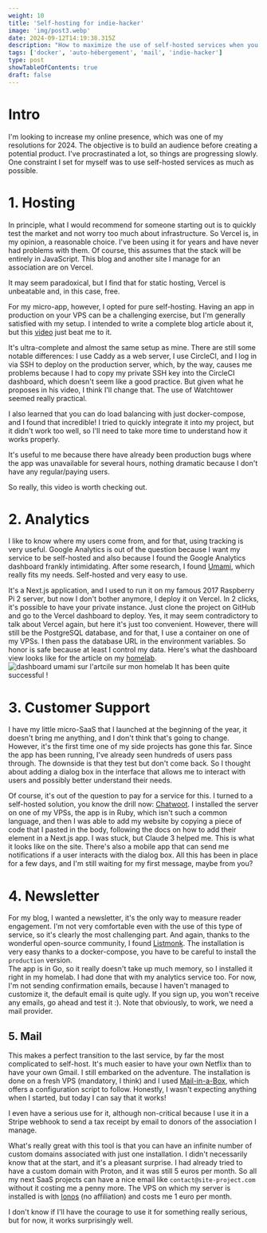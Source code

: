 ```yaml
---
weight: 10
title: 'Self-hosting for indie-hacker'
image: 'img/post3.webp'
date: 2024-09-12T14:19:38.315Z
description: "How to maximize the use of self-hosted services when you're an indie hacker"
tags: ['docker', 'auto-hébergement', 'mail', 'indie-hacker']
type: post
showTableOfContents: true
draft: false
---
```


# Intro

I'm looking to increase my online presence, which was one of my resolutions for 2024. The objective is to build an audience before creating a potential product.
I've procrastinated a lot, so things are progressing slowly. One constraint I set for myself was to use self-hosted services as much as possible.

# 1. Hosting

In principle, what I would recommend for someone starting out is to quickly test the market and not worry too much about infrastructure. So Vercel is, in my opinion, a reasonable choice. I've been using it for years and have never had problems with them. Of course, this assumes that the stack will be entirely in JavaScript.
This blog and another site I manage for an association are on Vercel.

It may seem paradoxical, but I find that for static hosting, Vercel is unbeatable and, in this case, free.

For my micro-app, however, I opted for pure self-hosting. Having an app in production on your VPS can be a challenging exercise, but I'm generally satisfied with my setup. I intended to write a complete blog article about it, but this [video](https://www.youtube.com/watch?v=F-9KWQByeU0&) just beat me to it.

It's ultra-complete and almost the same setup as mine. There are still some notable differences: I use Caddy as a web server, I use CircleCI, and I log in via SSH to deploy on the production server, which, by the way, causes me problems because I had to copy my private SSH key into the CircleCI dashboard, which doesn't seem like a good practice. But given what he proposes in his video, I think I'll change that. The use of Watchtower seemed really practical.

I also learned that you can do load balancing with just docker-compose, and I found that incredible! I tried to quickly integrate it into my project, but it didn't work too well, so I'll need to take more time to understand how it works properly.

It's useful to me because there have already been production bugs where the app was unavailable for several hours, nothing dramatic because I don't have any regular/paying users.

So really, this video is worth checking out.

# 2. Analytics

I like to know where my users come from, and for that, using tracking is very useful. Google Analytics is out of the question because I want my service to be self-hosted and also because I found the Google Analytics dashboard frankly intimidating. After some research, I found [Umami](https://github.com/umami-software/umami), which really fits my needs. Self-hosted and very easy to use.

It's a Next.js application, and I used to run it on my famous 2017 Raspberry Pi 2 server, but now I don't bother anymore, I deploy it on Vercel. In 2 clicks, it's possible to have your private instance. Just clone the project on GitHub and go to the Vercel dashboard to deploy.
Yes, it may seem contradictory to talk about Vercel again, but here it's just too convenient. However, there will still be the PostgreSQL database, and for that, I use a container on one of my VPSs. I then pass the database URL in the environment variables. So honor is safe because at least I control my data.
Here's what the dashboard view looks like for the article on my [homelab](https://elimbi.com/posts/my-homelab/).
![dashboard umami sur l'artcile sur mon homelab](/img/dashboard-homelab.png)
It has been quite successful !

# 3. Customer Support

I have my little micro-SaaS that I launched at the beginning of the year, it doesn't bring me anything, and I don't think that's going to change. However, it's the first time one of my side projects has gone this far. Since the app has been running, I've already seen hundreds of users pass through. The downside is that they test but don't come back. So I thought about adding a dialog box in the interface that allows me to interact with users and possibly better understand their needs.

Of course, it's out of the question to pay for a service for this. I turned to a self-hosted solution, you know the drill now: [Chatwoot](https://github.com/chatwoot/chatwoot). I installed the server on one of my VPSs, the app is in Ruby, which isn't such a common language, and then I was able to add my website by copying a piece of code that I pasted in the body, following the docs on how to add their element in a Next.js app. I was stuck, but Claude 3 helped me.
This is what it looks like on the site.
There's also a mobile app that can send me notifications if a user interacts with the dialog box.
All this has been in place for a few days, and I'm still waiting for my first message, maybe from you?

# 4. Newsletter

For my blog, I wanted a newsletter, it's the only way to measure reader engagement. I'm not very comfortable even with the use of this type of service, so it's clearly the most challenging part. And again, thanks to the wonderful open-source community, I found [Listmonk](https://github.com/knadh/listmonk). The installation is very easy thanks to a docker-compose,
you have to be careful to install the `production` version.  
The app is in Go, so it really doesn't take up much memory, so I installed it right in my homelab. I had done that with my analytics service too.
For now, I'm not sending confirmation emails, because I haven't managed to customize it, the default email is quite ugly.
If you sign up, you won't receive any emails, go ahead and test it :).
Note that obviously, to work, we need a mail provider.

## 5. Mail

This makes a perfect transition to the last service, by far the most complicated to self-host. It's much easier to have your own Netflix than to have your own Gmail.
I still embarked on the adventure. The installation is done on a fresh VPS (mandatory, I think) and I used [Mail-in-a-Box](https://mailinabox.email), which offers a configuration script to follow. Honestly, I wasn't expecting anything when I started, but today I can say that it works!

I even have a serious use for it, although non-critical because I use it in a Stripe webhook to send a tax receipt by email to donors of the association I manage.

What's really great with this tool is that you can have an infinite number of custom domains associated with just one installation. I didn't necessarily know that at the start, and it's a pleasant surprise. I had already tried to have a custom domain with Proton, and it was still 5 euros per month. So all my next SaaS projects can have a nice email like `contact@site-project.com` without it costing me a penny more. The VPS on which my server is installed is with [Ionos](https://www.ionos.fr/) (no affiliation) and costs me 1 euro per month.

I don't know if I'll have the courage to use it for something really serious, but for now, it works surprisingly well.
